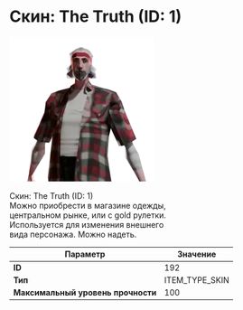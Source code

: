 # Скин: The Truth (ID: 1)

![Item Image](../img/192.webp?raw=true)

Скин: The Truth (ID: 1)<br>Можно приобрести в магазине одежды,<br>центральном рынке, или с gold рулетки.<br>Используется для изменения внешнего<br>вида персонажа. Можно надеть.


| Параметр | Значение |
|----------|----------|
| **ID** | 192 |
| **Тип** | ITEM_TYPE_SKIN |
| **Максимальный уровень прочности** | 100 |

